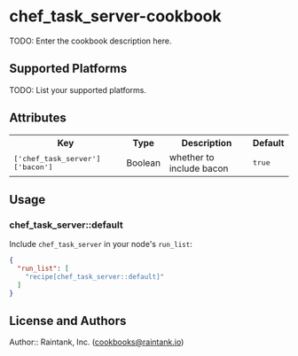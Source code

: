 # chef_task_server-cookbook

TODO: Enter the cookbook description here.

## Supported Platforms

TODO: List your supported platforms.

## Attributes

<table>
  <tr>
    <th>Key</th>
    <th>Type</th>
    <th>Description</th>
    <th>Default</th>
  </tr>
  <tr>
    <td><tt>['chef_task_server']['bacon']</tt></td>
    <td>Boolean</td>
    <td>whether to include bacon</td>
    <td><tt>true</tt></td>
  </tr>
</table>

## Usage

### chef_task_server::default

Include `chef_task_server` in your node's `run_list`:

```json
{
  "run_list": [
    "recipe[chef_task_server::default]"
  ]
}
```

## License and Authors

Author:: Raintank, Inc. (<cookbooks@raintank.io>)
